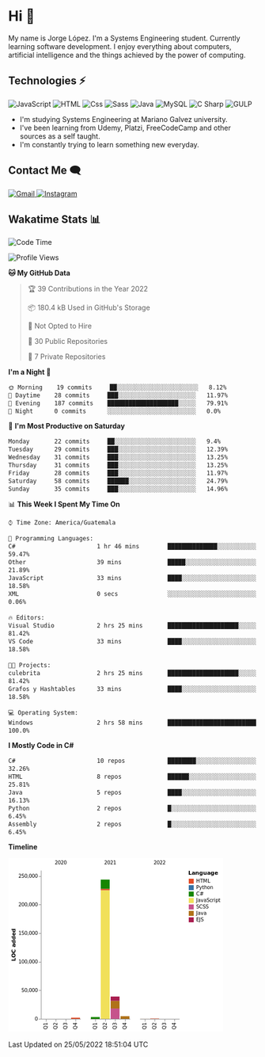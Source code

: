 
# Hi  👋

My name is Jorge López. I'm a Systems Engineering student. Currently learning software development. 
I enjoy everything about computers, artificial intelligence and the things achieved by the power of computing.

## Technologies ⚡
<p>
  <img alt="JavaScript" src="https://img.shields.io/badge/JavaScript-F7DF1E?logo=javascript&logoColor=white&style=for-the-badge" />
  <img alt="HTML" src="https://img.shields.io/badge/HTML-E34F26?logo=html5&logoColor=white&style=for-the-badge" />
  <img alt="Css" src="https://img.shields.io/badge/CSS-1572B6?logo=css3&logoColor=white&style=for-the-badge" />
  <img alt="Sass" src="https://img.shields.io/badge/Sass-CC6699?logo=sass&logoColor=white&style=for-the-badge" />
  <img alt="Java" src="https://img.shields.io/badge/java-1572B6?logo=java&logoColor=white&style=for-the-badge" />
  <img alt="MySQL" src="https://img.shields.io/badge/mysql-000?logo=mysql&logoColor=white&style=for-the-badge" />
  <img alt="C Sharp" src="https://img.shields.io/badge/C%23-239120?logo=c-sharp&logoColor=white&style=for-the-badge" />
  <img alt="GULP" src="https://img.shields.io/badge/gulp-FF0000?logo=gulp&logoColor=white&style=for-the-badge" />
</p>

- I'm studying Systems Engineering at Mariano Galvez university.
- I've been learning from Udemy, Platzi, FreeCodeCamp and other sources as a self taught.
- I'm constantly trying to learn something new everyday.

## Contact Me 🗨 

<p>
  <a href="mailto:jlopezgarciagt@gmail.com">
    <img alt="Gmail" src="https://img.shields.io/badge/gmail-FF0000?logo=gmail&logoColor=white&style=for-the-badge" />
  </a>
  <a href="https://www.instagram.com/jorge__ig__/">
    <img alt="Instagram" src="https://img.shields.io/badge/Instagram-E4405F?logo=instagram&logoColor=white&style=for-the-badge" />
  </a>
</p>

## Wakatime Stats 📊
<!--START_SECTION:waka-->
![Code Time](http://img.shields.io/badge/Code%20Time-79%20hrs%2039%20mins-blue)

![Profile Views](http://img.shields.io/badge/Profile%20Views-1-blue)

**🐱 My GitHub Data** 

> 🏆 39 Contributions in the Year 2022
 > 
> 📦 180.4 kB Used in GitHub's Storage 
 > 
> 🚫 Not Opted to Hire
 > 
> 📜 30 Public Repositories 
 > 
> 🔑 7 Private Repositories  
 > 
**I'm a Night 🦉** 

```text
🌞 Morning    19 commits     ██░░░░░░░░░░░░░░░░░░░░░░░   8.12% 
🌆 Daytime    28 commits     ███░░░░░░░░░░░░░░░░░░░░░░   11.97% 
🌃 Evening    187 commits    ████████████████████░░░░░   79.91% 
🌙 Night      0 commits      ░░░░░░░░░░░░░░░░░░░░░░░░░   0.0%

```
📅 **I'm Most Productive on Saturday** 

```text
Monday       22 commits     ██░░░░░░░░░░░░░░░░░░░░░░░   9.4% 
Tuesday      29 commits     ███░░░░░░░░░░░░░░░░░░░░░░   12.39% 
Wednesday    31 commits     ███░░░░░░░░░░░░░░░░░░░░░░   13.25% 
Thursday     31 commits     ███░░░░░░░░░░░░░░░░░░░░░░   13.25% 
Friday       28 commits     ███░░░░░░░░░░░░░░░░░░░░░░   11.97% 
Saturday     58 commits     ██████░░░░░░░░░░░░░░░░░░░   24.79% 
Sunday       35 commits     ███░░░░░░░░░░░░░░░░░░░░░░   14.96%

```


📊 **This Week I Spent My Time On** 

```text
⌚︎ Time Zone: America/Guatemala

💬 Programming Languages: 
C#                       1 hr 46 mins        ██████████████░░░░░░░░░░░   59.47% 
Other                    39 mins             █████░░░░░░░░░░░░░░░░░░░░   21.89% 
JavaScript               33 mins             ████░░░░░░░░░░░░░░░░░░░░░   18.58% 
XML                      0 secs              ░░░░░░░░░░░░░░░░░░░░░░░░░   0.06%

🔥 Editors: 
Visual Studio            2 hrs 25 mins       ████████████████████░░░░░   81.42% 
VS Code                  33 mins             ████░░░░░░░░░░░░░░░░░░░░░   18.58%

🐱‍💻 Projects: 
culebrita                2 hrs 25 mins       ████████████████████░░░░░   81.42% 
Grafos y Hashtables      33 mins             ████░░░░░░░░░░░░░░░░░░░░░   18.58%

💻 Operating System: 
Windows                  2 hrs 58 mins       █████████████████████████   100.0%

```

**I Mostly Code in C#** 

```text
C#                       10 repos            ████████░░░░░░░░░░░░░░░░░   32.26% 
HTML                     8 repos             ██████░░░░░░░░░░░░░░░░░░░   25.81% 
Java                     5 repos             ████░░░░░░░░░░░░░░░░░░░░░   16.13% 
Python                   2 repos             █░░░░░░░░░░░░░░░░░░░░░░░░   6.45% 
Assembly                 2 repos             █░░░░░░░░░░░░░░░░░░░░░░░░   6.45%

```


**Timeline**

![Chart not found](https://raw.githubusercontent.com/he1ox/he1ox/main/charts/bar_graph.png) 


 Last Updated on 25/05/2022 18:51:04 UTC
<!--END_SECTION:waka-->

<!---
he1ox/he1ox is a ✨ special ✨ repository because its `README.md` (this file) appears on your GitHub profile.
You can click the Preview link to take a look at your changes.
--->
